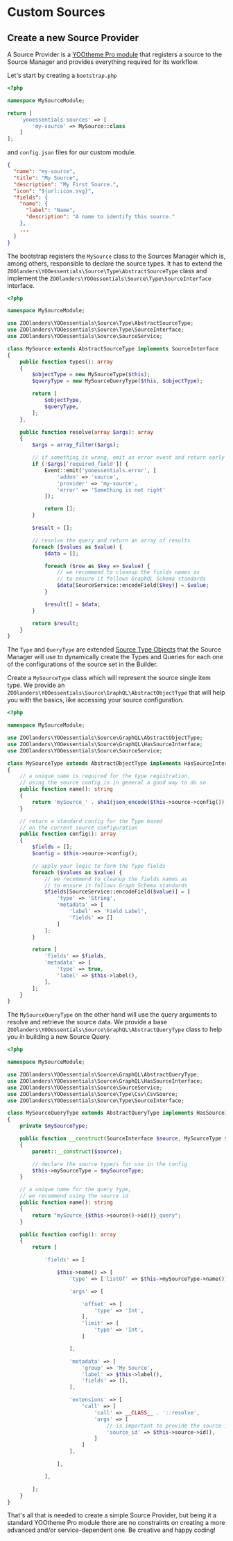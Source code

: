 # Custom Sources

## Create a new Source Provider

A Source Provider is a [YOOtheme Pro module](https://yootheme.com/support/yootheme-pro/joomla/developers-modules) that
registers a source to the Source Manager and provides everything required for its workflow.

Let's start by creating a `bootstrap.php`

```php
<?php

namespace MySourceModule;

return [
    'yooessentials-sources' => [
        'my-source' => MySource::class
    ]
];
```

and `config.json` files for our custom module.

```json
{
  "name": "my-source",
  "title": "My Source",
  "description": "My First Source.",
  "icon": "${url:icon.svg}",
  "fields": {
    "name": {
      "label": "Name",
      "description": "A name to identify this source."
    },
    ...
  }
}
```

The bootstrap registers the `MySource` class to the Sources Manager which is, among others, responsible to declare the
source types. It has to extend the `ZOOlanders\YOOessentials\Source\Type\AbstractSourceType` class and implement
the `ZOOlanders\YOOessentials\Source\Type\SourceInterface` interface.

```php
<?php

namespace MySourceModule;

use ZOOlanders\YOOessentials\Source\Type\AbstractSourceType;
use ZOOlanders\YOOessentials\Source\Type\SourceInterface;
use ZOOlanders\YOOessentials\Source\SourceService;

class MySource extends AbstractSourceType implements SourceInterface
{
    public function types(): array
    {
        $objectType = new MySourceType($this);
        $queryType = new MySourceQueryType($this, $objectType);

        return [
            $objectType,
            $queryType,
        ];
    },

    public function resolve(array $args): array
    {
        $args = array_filter($args);

        // if something is wrong, emit an error event and return early
        if (!$args['required_field']) {
            Event::emit('yooessentials.error', [
                'addon' => 'source',
                'provider' => 'my-source',
                'error' => 'Something is not right'
            ]);

            return [];
        }

        $result = [];

        // resolve the query and return an array of results
        foreach ($values as $value) {
            $data = [];

            foreach ($row as $key => $value) {
                // we recommend to cleanup the fields names as
                // to ensure it follows GraphQL Schema standards
                $data[SourceService::encodeField($key)] = $value;
            }

            $result[] = $data;
        }

        return $result;
    }
}
```

The `Type` and `QueryType` are
extended [Source Type Objects](https://yootheme.com/support/yootheme-pro/joomla/developers-sources) that the Source
Manager will use to dynamically create the Types and Queries for each one of the configurations of the source set in the
Builder.

Create a `MySourceType` class which will represent the source single item type. We provide
an `ZOOlanders\YOOessentials\Source\GraphQL\AbstractObjectType` that will help you with the basics, like accessing your
source configuration.

```php
<?php

namespace MySourceModule;

use ZOOlanders\YOOessentials\Source\GraphQL\AbstractObjectType;
use ZOOlanders\YOOessentials\Source\GraphQL\HasSourceInterface;
use ZOOlanders\YOOessentials\Source\SourceService;

class MySourceType extends AbstractObjectType implements HasSourceInterface
{
    // a unique name is required for the type registration,
    // using the source config is in general a good way to do so
    public function name(): string
    {
        return 'mySource_' . sha1(json_encode($this->source->config())));
    }

    // return a standard config for the Type based
    // on the current source configuration
    public function config(): array
    {
        $fields = [];
        $config = $this->source->config();

        // apply your logic to form the Type fields
        foreach ($values as $value) {
            // we recommend to cleanup the fields names as
            // to ensure it follows Graph Schema standards
            $fields[SourceService::encodeField($value)] = [
                'type' => 'String',
                'metadata' => [
                    'label' => 'Field Label',
                    'fields' => []
                ]
            ];
        }

        return [
            'fields' => $fields,
            'metadata' => [
                'type' => true,
                'label' => $this->label(),
            ],
        ];
    }
}
```

The `MySourceQueryType` on the other hand will use the query arguments to resolve and retrieve the source data. We
provide a base `ZOOlanders\YOOessentials\Source\GraphQL\AbstractQueryType` class to help you in building a new Source
Query.

```php
<?php

namespace MySourceModule;

use ZOOlanders\YOOessentials\Source\GraphQL\AbstractQueryType;
use ZOOlanders\YOOessentials\Source\GraphQL\HasSourceInterface;
use ZOOlanders\YOOessentials\Source\SourceService;
use ZOOlanders\YOOessentials\Source\Type\Csv\CsvSource;
use ZOOlanders\YOOessentials\Source\Type\SourceInterface;

class MySourceQueryType extends AbstractQueryType implements HasSourceInterface
{
    private $mySourceType;

    public function __construct(SourceInterface $source, MySourceType $mySourceType)
    {
        parent::__construct($source);

        // declare the source type/s for use in the config
        $this->mySourceType = $mySourceType;
    }

    // a unique name for the query type,
    // we recommend using the source id
    public function name(): string
    {
        return "mySource_{$this->source()->id()}_query";
    }

    public function config(): array
    {
        return [

            'fields' => [

                $this->name() => [
                    'type' => ['listOf' => $this->mySourceType->name()],

                    'args' => [

                        'offset' => [
                            'type' => 'Int',
                        ],
                        'limit' => [
                            'type' => 'Int',
                        ]

                    ],

                    'metadata' => [
                        'group' => 'My Source',
                        'label' => $this->label(),
                        'fields' => [],
                    ],

                    'extensions' => [
                        'call' => [
                            'call' => __CLASS__ . '::resolve',
                            'args' => [
                                // is important to provide the source id
                                'source_id' => $this->source->id(),
                            ]
                        ]
                    ],

                ],

            ],

        ];
    }
}
```

That's all that is needed to create a simple Source Provider, but being it a standard YOOtheme Pro module there are no
constraints on creating a more advanced and/or service-dependent one. Be creative and happy coding!
